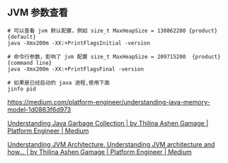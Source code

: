 ## JVM 参数查看

```shell
# 可以查看 jvm 默认配置，例如 size_t MaxHeapSize = 130862280 {product} {default}
java -Xmx200m -XX:+PrintFlagsInitial -version

# 命令行参数，影响了 jvm 配置 size_t MaxHeapSize = 209715200  {product} {command line}
java -Xmx200m -XX:+PrintFlagsFinal -version

# 如果是已经启动的 java 进程,使用下面
jinfo pid
```

https://medium.com/platform-engineer/understanding-java-memory-model-1d0863f6d973

[Understanding Java Garbage Collection | by Thilina Ashen Gamage | Platform Engineer | Medium](https://medium.com/platform-engineer/understanding-java-garbage-collection-54fc9230659a)

[Understanding JVM Architecture. Understanding JVM architecture and how… | by Thilina Ashen Gamage | Platform Engineer | Medium](https://medium.com/platform-engineer/understanding-jvm-architecture-22c0ddf09722)

